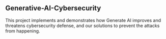 ## Generative-AI-Cybersecurity
This project implements and demonstrates how Generate AI improves and threatens cybersecurity defense, and our solutions to prevent the attacks from happening.